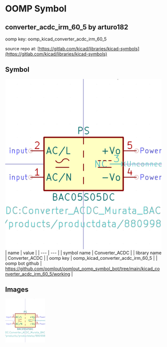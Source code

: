# OOMP Symbol  
## converter_acdc_irm_60_5  by arturo182  
  
oomp key: oomp_kicad_converter_acdc_irm_60_5  
  
source repo at: [https://gitlab.com/kicad/libraries/kicad-symbols](https://gitlab.com/kicad/libraries/kicad-symbols)  
## Symbol  
  
[![working.png](working_600.png)](working.png)  
| name | value | 
| --- | --- | 
| symbol name | Converter_ACDC | 
| library name | Converter_ACDC | 
| oomp key | oomp_kicad_converter_acdc_irm_60_5 | 
| oomp bot github | https://github.com/oomlout/oomlout_oomp_symbol_bot/tree/main/kicad_converter_acdc_irm_60_5/working | 
## Images  
  
[![working.png](working_140.png)](working.png)  
